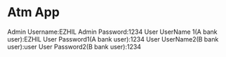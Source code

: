 #   Atm App
Admin Username:EZHIL
Admin Password:1234
User UserName 1(A bank user):EZHIL
User Password1(A bank user):1234
User UserName2(B bank user):user
User Password2(B bank user):1234

